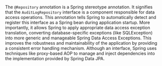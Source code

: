 The `@Repository` annotation is a Spring stereotype annotation. It signifies that the `AuditLogRepository` interface is a component responsible for data access operations. This annotation tells Spring to automatically detect and register this interface as a Spring bean during application startup. More importantly, it allows Spring to apply appropriate data access exception translation, converting database-specific exceptions (like SQLException) into more generic and manageable Spring Data Access Exceptions. This improves the robustness and maintainability of the application by providing a consistent error handling mechanism. Although an interface, Spring uses techniques like proxy-based AOP to manage and inject dependencies into the implementation provided by Spring Data JPA.